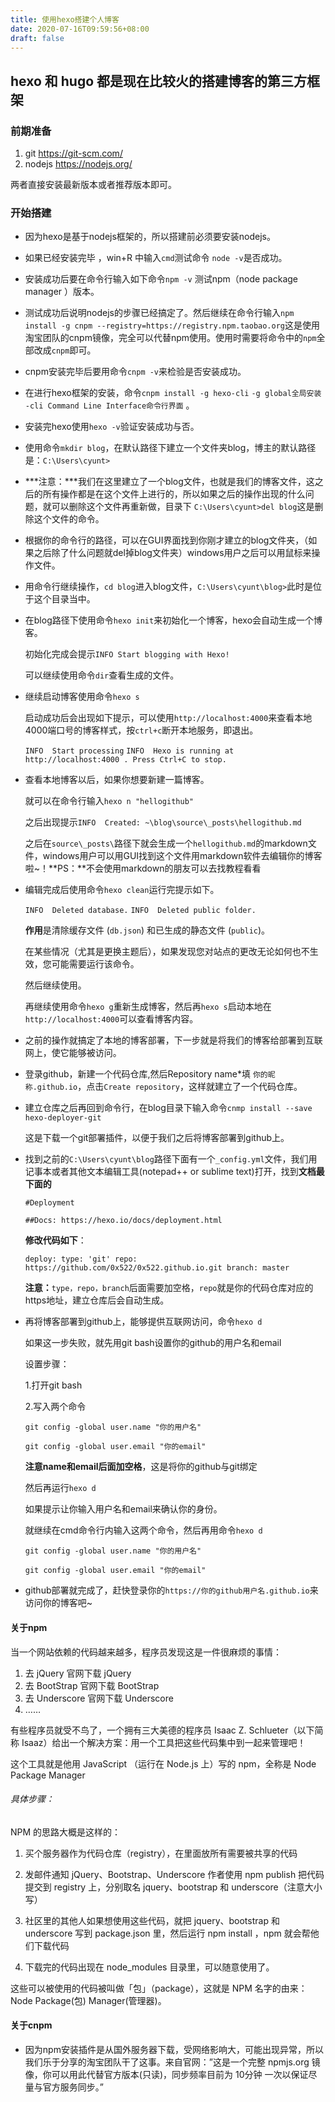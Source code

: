 ```yaml
---
title: 使用hexo搭建个人博客
date: 2020-07-16T09:59:56+08:00
draft: false
---
```

## hexo 和 hugo 都是现在比较火的搭建博客的第三方框架

### 前期准备

1. git	https://git-scm.com/
2. nodejs  https://nodejs.org/

两者直接安装最新版本或者推荐版本即可。

### 开始搭建

- 因为hexo是基于nodejs框架的，所以搭建前必须要安装nodejs。

- 如果已经安装完毕 ，win+R 中输入`cmd`测试命令 `node -v`是否成功。

- 安装成功后要在命令行输入如下命令`npm -v` 测试npm（node package manager ）版本。

- 测试成功后说明nodejs的步骤已经搞定了。然后继续在命令行输入`npm install -g cnpm --registry=https://registry.npm.taobao.org`这是使用淘宝团队的cnpm镜像，完全可以代替npm使用。使用时需要将命令中的`npm`全部改成`cnpm`即可。

- cnpm安装完毕后要用命令`cnpm -v`来检验是否安装成功。

- 在进行hexo框架的安装，命令`cnpm install -g hexo-cli` `-g global全局安装 -cli Command Line Interface命令行界面` 。

- 安装完hexo使用`hexo -v`验证安装成功与否。

- 使用命令`mkdir blog`，在默认路径下建立一个文件夹blog，博主的默认路径是：`C:\Users\cyunt>`

- ***注意：***我们在这里建立了一个blog文件，也就是我们的博客文件，这之后的所有操作都是在这个文件上进行的，所以如果之后的操作出现的什么问题，就可以删除这个文件再重新做，目录下 `C:\Users\cyunt>del blog`这是删除这个文件的命令。

- 根据你的命令行的路径，可以在GUI界面找到你刚才建立的blog文件夹，（如果之后除了什么问题就del掉blog文件夹）windows用户之后可以用鼠标来操作文件。

- 用命令行继续操作，`cd blog`进入blog文件，`C:\Users\cyunt\blog>`此时是位于这个目录当中。

- 在blog路径下使用命令`hexo init`来初始化一个博客，hexo会自动生成一个博客。

  初始化完成会提示`INFO Start blogging with Hexo!`

  可以继续使用命令`dir`查看生成的文件。

- 继续启动博客使用命令`hexo s`

  启动成功后会出现如下提示，可以使用`http://localhost:4000`来查看本地4000端口号的博客样式，按`ctrl+c`断开本地服务，即退出。

  `INFO  Start processing`
  `INFO  Hexo is running at http://localhost:4000 . Press Ctrl+C to stop.`

- 查看本地博客以后，如果你想要新建一篇博客。

  就可以在命令行输入`hexo n "hellogithub"` 

  之后出现提示`INFO  Created: ~\blog\source\_posts\hellogithub.md`

  之后在`source\_posts\`路径下就会生成一个`hellogithub.md`的markdown文件，windows用户可以用GUI找到这个文件用markdown软件去编辑你的博客啦~！**PS：**不会使用markdown的朋友可以去找教程看看

- 编辑完成后使用命令`hexo clean`运行完提示如下。

  `INFO  Deleted database.`
  `INFO  Deleted public folder.`

  **作用**是清除缓存文件 (`db.json`) 和已生成的静态文件 (`public`)。

  在某些情况（尤其是更换主题后），如果发现您对站点的更改无论如何也不生效，您可能需要运行该命令。

  然后继续使用。

  再继续使用命令`hexo g`重新生成博客，然后再`hexo s`启动本地在`http://localhost:4000`可以查看博客内容。

- 之前的操作就搞定了本地的博客部署，下一步就是将我们的博客给部署到互联网上，使它能够被访问。

- 登录github，新建一个代码仓库,然后Repository name*填 `你的昵称.github.io`，点击`Create repository`，这样就建立了一个代码仓库。

- 建立仓库之后再回到命令行，在blog目录下输入命令`cnmp install --save hexo-deployer-git`

  这是下载一个git部署插件，以便于我们之后将博客部署到github上。

- 找到之前的`C:\Users\cyunt\blog`路径下面有一个`_config.yml`文件，我们用记事本或者其他文本编辑工具(notepad++ or sublime text)打开，找到**文档最下面的**

  `#Deployment`

  `##Docs: https://hexo.io/docs/deployment.html`

  **修改代码如下**：

  `deploy:
    type: 'git'
    repo: https://github.com/0x522/0x522.github.io.git
    branch: master`

  **注意：**`type，repo，branch`后面需要加空格，`repo`就是你的代码仓库对应的https地址，建立仓库后会自动生成。

- 再将博客部署到github上，能够提供互联网访问，命令`hexo d`

  如果这一步失败，就先用git bash设置你的github的用户名和email

  设置步骤：

  1.打开git bash

  2.写入两个命令

  `git config -global user.name "你的用户名"`

  `git config -global user.email "你的email"`

  **注意name和email后面加空格**，这是将你的github与git绑定

  然后再运行`hexo d`

  如果提示让你输入用户名和email来确认你的身份。

  就继续在cmd命令行内输入这两个命令，然后再用命令`hexo d`

  `git config -global user.name "你的用户名"`

  `git config -global user.email "你的email"`

- github部署就完成了，赶快登录你的`https://你的github用户名.github.io`来访问你的博客吧~

  

#### 关于npm

当一个网站依赖的代码越来越多，程序员发现这是一件很麻烦的事情：

1. 去 jQuery 官网下载 jQuery
2. 去 BootStrap 官网下载 BootStrap
3. 去 Underscore 官网下载 Underscore
4. ……

有些程序员就受不鸟了，一个拥有三大美德的程序员 Isaac Z. Schlueter（以下简称 Isaaz）给出一个解决方案：用一个工具把这些代码集中到一起来管理吧！

这个工具就是他用 JavaScript （运行在 Node.js 上）写的 npm，全称是 Node Package Manager

###### 具体步骤：

NPM 的思路大概是这样的：

1. 买个服务器作为代码仓库（registry），在里面放所有需要被共享的代码

2. 发邮件通知 jQuery、Bootstrap、Underscore 作者使用 npm publish 把代码提交到 registry 上，分别取名 jquery、bootstrap 和 underscore（注意大小写）

3. 社区里的其他人如果想使用这些代码，就把 jquery、bootstrap 和 underscore 写到 package.json 里，然后运行 npm install ，npm 就会帮他们下载代码

4. 下载完的代码出现在 node_modules 目录里，可以随意使用了。

这些可以被使用的代码被叫做「包」（package），这就是 NPM 名字的由来：Node Package(包) Manager(管理器)。

#### 关于cnpm

- 因为npm安装插件是从国外服务器下载，受网络影响大，可能出现异常，所以我们乐于分享的淘宝团队干了这事。来自官网：”这是一个完整 npmjs.org 镜像，你可以用此代替官方版本(只读)，同步频率目前为 10分钟 一次以保证尽量与官方服务同步。”